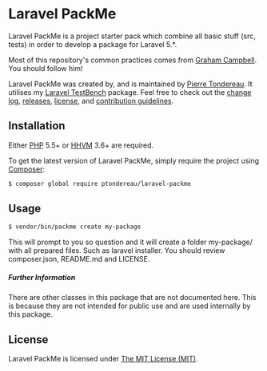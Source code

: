 Laravel PackMe
=================

Laravel PackMe is a project starter pack which combine all basic stuff (src, tests) in order to develop a package for Laravel 5.*.

Most of this repository's common practices comes from [Graham Campbell](https://github.com/GrahamCampbell). You should follow him!


Laravel PackMe was created by, and is maintained by [Pierre Tondereau](https://github.com/ptondereau). It utilises my [Laravel TestBench](https://github.com/GrahamCampbell/Laravel-TestBench) package. Feel free to check out the [change log](CHANGELOG.md), [releases](https://github.com/ptondereau/laravel-packme/releases), [license](LICENSE), and [contribution guidelines](CONTRIBUTING.md).

## Installation

Either [PHP](https://php.net) 5.5+ or [HHVM](http://hhvm.com) 3.6+ are required.

To get the latest version of Laravel PackMe, simply require the project using [Composer](https://getcomposer.org):

```bash
$ composer global require ptondereau/laravel-packme
```

## Usage

```bash
$ vendor/bin/packme create my-package
```

This will prompt to you so question and it will create a folder my-package/ with all prepared files. Such as laravel installer. You should review composer.json, README.md and LICENSE.

##### Further Information

There are other classes in this package that are not documented here. This is because they are not intended for public use and are used internally by this package.

## License

Laravel PackMe is licensed under [The MIT License (MIT)](LICENSE).
